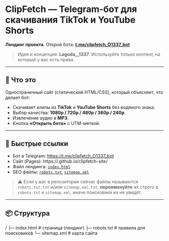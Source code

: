 # ClipFetch — Telegram-бот для скачивания TikTok и YouTube Shorts

**Лендинг проекта**. Открой бота: **[t.me/clipfetch_O1337_bot](https://t.me/clipfetch_O1337_bot)**  

> Идея и концепция: **Lagoda__1337**. Используйте только контент, на который у вас есть права.

---

## 🚀 Что это
Одностраничный сайт (статический HTML/CSS), который объясняет, что делает бот:
- Скачивает клипы из **TikTok** и **YouTube Shorts** без водяного знака.
- Выбор качества: **1080p / 720p / 480p / 360p / 240p**.
- Извлечение аудио в **MP3**.
- Кнопка **«Открыть бота»** с UTM-меткой.

---

## 🔗 Быстрые ссылки
- Бот в Telegram: https://t.me/clipfetch_O1337_bot  
- Сайт (Pages): https://<username>.github.io/clipfetch-site/  
- Файл лендинга: [`index.html`](./index.html)  
- SEO файлы: [`robots.txt`](./robots.txt), [`sitemap.xml`](./sitemap.xml)

> ⚠️ Если у вас в репозитории сейчас файлы называются `robots.txt.txt` и/или `sitemap.xml.txt`, **переименуйте** их строго в `robots.txt` и `sitemap.xml`, иначе поисковики их не увидят.

---

## 📦 Структура
/
├─ index.html # страница (лендинг)
├─ robots.txt # правила для поисковиков
└─ sitemap.xml # карта сайта

